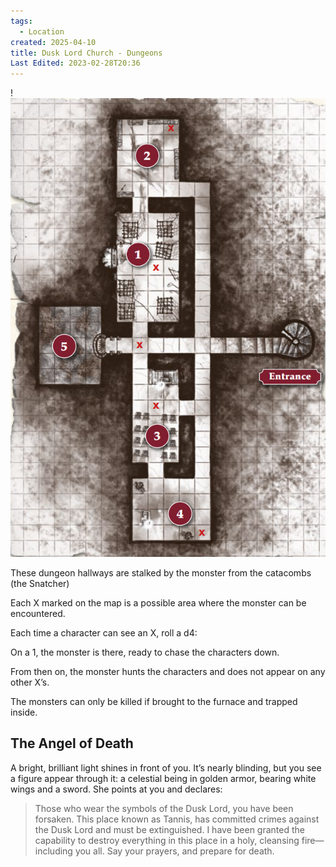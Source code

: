 ```yaml
---
tags:
  - Location
created: 2025-04-10
title: Dusk Lord Church - Dungeons
Last Edited: 2023-02-28T20:36
---
```


!![dusk-lord-church-dungeons.png](/images/dusk-lord-church-dungeons.png)

These dungeon hallways are stalked by the monster from the catacombs (the Snatcher)

Each X marked on the map is a possible area where the monster can be encountered.

Each time a character can see an X, roll a d4:

On a 1, the monster is there, ready to chase the characters down.

From then on, the monster hunts the characters and does not appear on any other X’s.

The monsters can only be killed if brought to the furnace and trapped inside.

## The Angel of Death

A bright, brilliant light shines in front of you. It’s nearly blinding, but you see a figure appear through it: a celestial being in golden armor, bearing white wings and a sword. She points at you and declares:

> Those who wear the symbols of the Dusk Lord, you have been forsaken. This place known as Tannis, has committed crimes against the Dusk Lord and must be extinguished. I have been granted the capability to destroy everything in this place in a holy, cleansing fire— including you all. Say your prayers, and prepare for death.